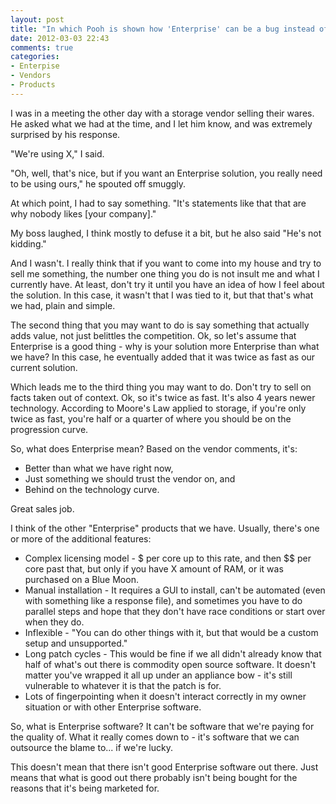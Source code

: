 ```yaml
---
layout: post
title: "In which Pooh is shown how 'Enterprise' can be a bug instead of a feature..."
date: 2012-03-03 22:43
comments: true
categories: 
- Enterpise
- Vendors
- Products
---
```


I was in a meeting the other day with a storage vendor selling their
wares. He asked what we had at the time, and I let him know, and was
extremely surprised by his response.

"We're using X," I said.

"Oh, well, that's nice, but if you want an Enterprise solution, you
really need to be using ours," he spouted off smuggly.

At which point, I had to say something. "It's statements like that
that are why nobody likes [your company]."

My boss laughed, I think mostly to defuse it a bit, but he also said
"He's not kidding."

And I wasn't. I really think that if you want to come into my house
and try to sell me something, the number one thing you do is not
insult me and what I currently have. At least, don't try it until you
have an idea of how I feel about the solution. In this case, it wasn't
that I was tied to it, but that that's what we had, plain and simple.

The second thing that you may want to do is say something that
actually adds value, not just belittles the competition. Ok, so let's
assume that Enterprise is a good thing - why is your solution more
Enterprise than what we have? In this case, he eventually added that
it was twice as fast as our current solution.

Which leads me to the third thing you may want to do. Don't try to
sell on facts taken out of context. Ok, so it's twice as fast. It's
also 4 years newer technology. According to Moore's Law applied to
storage, if you're only twice as fast, you're half or a quarter of
where you should be on the progression curve.

So, what does Enterprise mean? Based on the vendor comments, it's:

* Better than what we have right now,
* Just something we should trust the vendor on, and
* Behind on the technology curve.

Great sales job.

I think of the other "Enterprise" products that we have. Usually,
there's one or more of the additional features:

* Complex licensing model - $ per core up to this rate, and then $$ per
  core past that, but only if you have X amount of RAM, or it was
  purchased on a Blue Moon.
* Manual installation - It requires a GUI to install, can't be
  automated (even with something like a response file), and sometimes
  you have to do parallel steps and hope that they don't have race
  conditions or start over when they do.
* Inflexible - "You can do other things with it, but that would be a
  custom setup and unsupported."
* Long patch cycles - This would be fine if we all didn't already know
  that half of what's out there is commodity open source software. It
  doesn't matter you've wrapped it all up under an appliance bow -
  it's still vulnerable to whatever it is that the patch is for.
* Lots of fingerpointing when it doesn't interact correctly in my
  owner situation or with other Enterprise software.

So, what is Enterprise software? It can't be software that we're
paying for the quality of. What it really comes down to - it's
software that we can outsource the blame to... if we're lucky.

This doesn't mean that there isn't good Enterprise software out
there. Just means that what is good out there probably isn't being
bought for the reasons that it's being marketed for.